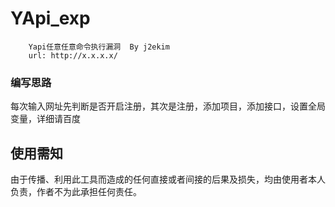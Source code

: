 # YApi_exp
        Yapi任意任意命令执行漏洞  By j2ekim
        url: http://x.x.x.x/

###   编写思路
   每次输入网址先判断是否开启注册，其次是注册，添加项目，添加接口，设置全局变量，详细请百度
   
## 使用需知
由于传播、利用此工具而造成的任何直接或者间接的后果及损失，均由使用者本人负责，作者不为此承担任何责任。
